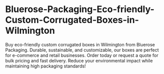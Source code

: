 # Bluerose-Packaging-Eco-friendly-Custom-Corrugated-Boxes-in-Wilmington
Buy eco-friendly custom corrugated boxes in Wilmington from Bluerose Packaging. Durable, sustainable, and customizable, our boxes are perfect for e-commerce and retail businesses. Order today or request a quote for bulk pricing and fast delivery. Reduce your environmental impact while maintaining high packaging standards!
